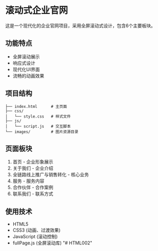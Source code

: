 # 滚动式企业官网

这是一个现代化的企业官网项目，采用全屏滚动式设计，包含6个主要板块。

## 功能特点

- 全屏滚动展示
- 响应式设计
- 现代化UI界面
- 流畅的动画效果

## 项目结构

```
├── index.html      # 主页面
├── css/           
│   └── style.css   # 样式文件
├── js/            
│   └── script.js   # 交互脚本
└── images/         # 图片资源目录
```

## 页面板块

1. 首页 - 企业形象展示
2. 关于我们 - 企业介绍
3. 全链路线上推广与销售转化 - 核心业务
4. 服务 - 服务内容
5. 合作伙伴 - 合作案例
6. 联系我们 - 联系方式

## 使用技术

- HTML5
- CSS3 (动画、过渡效果)
- JavaScript (滚动控制)
- fullPage.js (全屏滚动库)
"# HTML002" 

